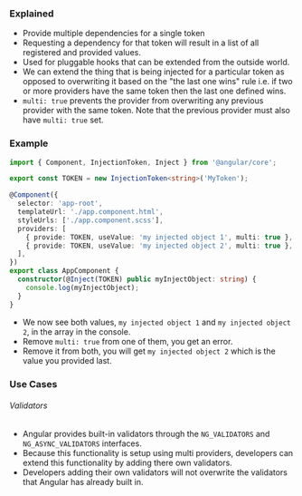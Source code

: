 ### Explained
- Provide multiple dependencies for a single token
- Requesting a dependency for that token will result in a list of all registered and provided values.
- Used for pluggable hooks that can be extended from the outside world.
- We can extend the thing that is being injected for a particular token as opposed to overwriting it based on the "the last one wins" rule i.e. if two or more providers have the same token then the last one defined wins.
- `multi: true` prevents the provider from overwriting any previous provider with the same token. Note that the previous provider must also have `multi: true` set.

### Example

```typescript
import { Component, InjectionToken, Inject } from '@angular/core';

export const TOKEN = new InjectionToken<string>('MyToken');

@Component({
  selector: 'app-root',
  templateUrl: './app.component.html',
  styleUrls: ['./app.component.scss'],
  providers: [
    { provide: TOKEN, useValue: 'my injected object 1', multi: true },
    { provide: TOKEN, useValue: 'my injected object 2', multi: true },
  ],
})
export class AppComponent {
  constructor(@Inject(TOKEN) public myInjectObject: string) {
    console.log(myInjectObject);
  }
}
```

- We now see both values, `my injected object 1` and `my injected object 2`, in the array in the console. 
- Remove `multi: true` from one of them, you get an error. 
- Remove it from both, you will get `my injected object 2` which is the value you provided last.

### Use Cases

###### Validators
- Angular provides built-in validators through the `NG_VALIDATORS` and `NG_ASYNC_VALIDATORS` interfaces.
- Because this functionality is setup using multi providers, developers can extend this functionality by adding there own validators.
- Developers adding their own validators will not overwrite the validators that Angular has already built in.

